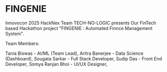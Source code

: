 # FINGENIE
Innovocon 2025 
HackNex 
Team TECH-NO-LOGIC presents 
Our FinTech based Hackathon project 
"FINGENIE : Automated Finnce Management System".

Team Members:

Tania Biswas - AI/ML (Team Lead),
Aritra Banerjee - Data Science (Dashboard),
Sougata Sarkar - Full Stack Developer,
Sudip Das - Front End Developer,
Somya Ranjan Bhoi - UI/UX Designer,
